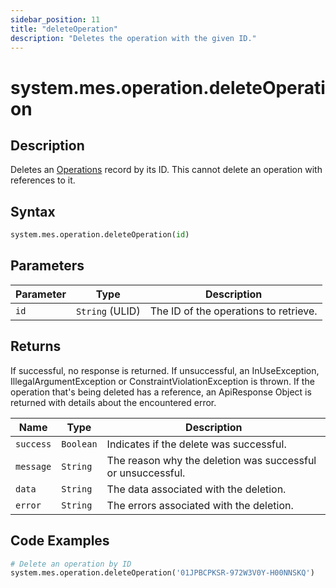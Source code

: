 ```yaml
---
sidebar_position: 11
title: "deleteOperation"
description: "Deletes the operation with the given ID."
---
```


# system.mes.operation.deleteOperation

## Description

Deletes an [Operations](../../data-model/operation-model/operation) record by its ID.
This cannot delete an operation with references to it.

## Syntax

```python
system.mes.operation.deleteOperation(id)
```

## Parameters

| Parameter | Type            | Description                           |
| --------- | --------------- | ------------------------------------- |
| `id`      | `String` (ULID) | The ID of the operations to retrieve. |

## Returns

If successful, no response is returned. If unsuccessful, an InUseException, IllegalArgumentException or ConstraintViolationException is thrown.
If the operation that's being deleted has a reference, an ApiResponse Object is returned with details about the encountered error.

| Name      | Type      | Description                                                 |
| --------- | --------- | ----------------------------------------------------------- |
| `success` | `Boolean` | Indicates if the delete was successful.                     |
| `message` | `String`  | The reason why the deletion was successful or unsuccessful. |
| `data`    | `String`  | The data associated with the deletion.                      |
| `error`   | `String`  | The errors associated with the deletion.                    |

## Code Examples

```python
# Delete an operation by ID
system.mes.operation.deleteOperation('01JPBCPKSR-972W3V0Y-H00NNSKQ')
```
